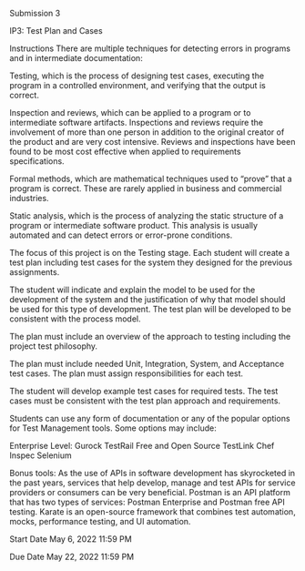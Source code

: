 Submission 3

IP3: Test Plan and Cases

Instructions
There are multiple techniques for detecting errors in programs and in intermediate documentation: 

Testing, which is the process of designing test cases, executing the program in a controlled environment, and verifying that the output is correct.

Inspection and reviews, which can be applied to a program or to intermediate software artifacts. Inspections and reviews require the involvement of more than one person in addition to the original creator of the product and are very cost intensive. Reviews and inspections have been found to be most cost effective when applied to requirements specifications.

Formal methods, which are mathematical techniques used to “prove” that a program is correct. These are rarely applied in business and commercial industries.

Static analysis, which is the process of analyzing the static structure of a program or intermediate software product. This analysis is usually automated and can detect errors or error-prone conditions.

The focus of this project is on the Testing stage. Each student will create a test plan including test cases for the system they designed for the previous assignments. 

The student will indicate and explain the model to be used for the development of the system and the justification of why that model should be used for this type of development.  The test plan will be developed to be consistent with the process model. 

The plan must include an overview of the approach to testing including the project test philosophy. 

The plan must include needed Unit, Integration, System, and Acceptance test cases. The plan must assign responsibilities for each test. 

The student will develop example test cases for required tests.  The test cases must be consistent with the test plan approach and requirements. 

Students can use any form of documentation or any of the popular options for Test Management tools. Some options may include: 

Enterprise Level:
Gurock TestRail
Free and Open Source
TestLink
Chef Inspec
Selenium 

Bonus tools: 
As the use of APIs in software development has skyrocketed in the past years, services that help develop, manage and test APIs for service providers or consumers can be very beneficial. Postman is an API platform that has two types of services: Postman Enterprise and Postman free API testing. Karate is an open-source framework that combines test automation, mocks, performance testing, and UI automation. 

Start Date
May 6, 2022 11:59 PM

Due Date
May 22, 2022 11:59 PM